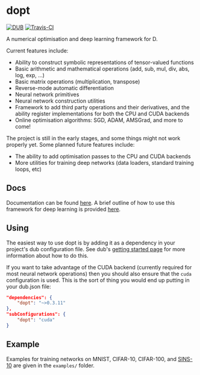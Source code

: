 dopt
====

[![DUB](https://img.shields.io/dub/v/dopt.svg)](http://code.dlang.org/packages/dopt)
[![Travis-CI](https://travis-ci.org/henrygouk/dopt.svg?branch=master)]()

A numerical optimisation and deep learning framework for D.

Current features include:

* Ability to construct symbolic representations of tensor-valued functions
* Basic arithmetic and mathematical operations (add, sub, mul, div, abs, log, exp, ...)
* Basic matrix operations (multiplication, transpose)
* Reverse-mode automatic differentiation
* Neural network primitives
* Neural network construction utilities
* Framework to add third party operations and their derivatives, and the ability register implementations for both the CPU and CUDA backends
* Online optimisation algorithms: SGD, ADAM, AMSGrad, and more to come!

The project is still in the early stages, and some things might not work properly yet. Some planned future features include:

* The ability to add optimisation passes to the CPU and CUDA backends
* More utilities for training deep networks (data loaders, standard training loops, etc)

Docs
----

Documentation can be found [here](https://henrygouk.github.io/dopt/). A brief outline of how to use this framework for deep learning is provided [here](https://henrygouk.github.io/dopt/dopt/nnet.html).

Using
-----

The easiest way to use dopt is by adding it as a dependency in your project's dub configuration file. See dub's [getting started page](http://code.dlang.org/getting_started) for more information about how to do this.

If you want to take advantage of the CUDA backend (currently required for most neural network operations) then you should also ensure that the `cuda` configuration is used. This is the sort of thing you would end up putting in your dub.json file:

```json
"dependencies": {
    "dopt": "~>0.3.11"
},
"subConfigurations": {
    "dopt": "cuda"
}
```

Example
-------

Examples for training networks on MNIST, CIFAR-10, CIFAR-100, and [SINS-10](https://cs.waikato.ac.nz/~ml/sins10/) are given in the `examples/` folder.
